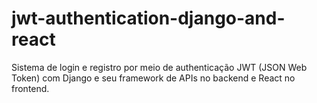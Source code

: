 # jwt-authentication-django-and-react
Sistema de login e registro por meio de authenticação JWT (JSON Web Token) com Django e seu framework de APIs no backend e React no frontend.
